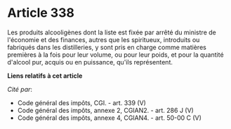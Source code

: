 # Article 338

Les produits alcooligènes dont la liste est fixée par arrêté du ministre de l'économie et des finances, autres que les
spiritueux, introduits ou fabriqués dans les distilleries, y sont pris en charge comme matières premières à la fois pour leur
volume, ou pour leur poids, et pour la quantité d'alcool pur, acquis ou en puissance, qu'ils représentent.

**Liens relatifs à cet article**

_Cité par_:

  - Code général des impôts, CGI. - art. 339 (V)
  - Code général des impôts, annexe 2, CGIAN2. - art. 286 J (V)
  - Code général des impôts, annexe 4, CGIAN4. - art. 50-00 C (V)
